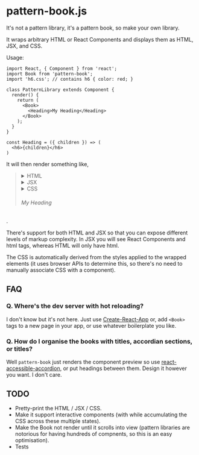 # pattern-book.js

It's not a pattern library, it's a pattern book, so make your own library.

It wraps arbitrary HTML or React Components and displays them as HTML, JSX, and CSS.

Usage:

```
import React, { Component } from 'react';
import Book from 'pattern-book';
import 'h6.css'; // contains h6 { color: red; }

class PatternLibrary extends Component {
  render() {
    return (
      <Book>
        <Heading>My Heading</Heading>
      </Book>
    );
  }
}

const Heading = ({ children }) => (
  <h6>{children}</h6>
)
```

It will then render something like,

<blockquote>
    <details><summary>HTML</summary>&lt;h6&gt;My Heading&lt;/h6&gt;</details>
    <details><summary>JSX</summary>&lt;Heading&gt;My Heading&lt;/Heading&gt;</details>
    <details><summary>CSS</summary>h6 { color: red; }</details>
    <h6>My Heading</h6>
</blockquote>

.

There's support for both HTML and JSX so that you can expose different levels of markup complexity. In JSX you will see React Components and html tags, whereas HTML will only have html.

The CSS is automatically derived from the styles applied to the wrapped elements (it uses browser APIs to determine this, so there's no need to manually associate CSS with a component).

## FAQ

### Q. Where's the dev server with hot reloading?

I don't know but it's not here. Just use [Create-React-App](https://github.com/facebookincubator/create-react-app) or, add `<Book>` tags to a new page in your app, or use whatever boilerplate you like.

### Q. How do I organise the books with titles, accordian sections, or titles?

Well `pattern-book` just renders the component preview so use [react-accessible-accordion](https://github.com/springload/react-accessible-accordion/), or put headings between them. Design it however you want. I don't care.

## TODO

* Pretty-print the HTML / JSX / CSS.
* Make it support interactive components (with while accumulating the CSS across these multiple states).
* Make the Book not render until it scrolls into view (pattern libraries are notorious for having hundreds of compnents, so this is an easy optimisation).
* Tests

